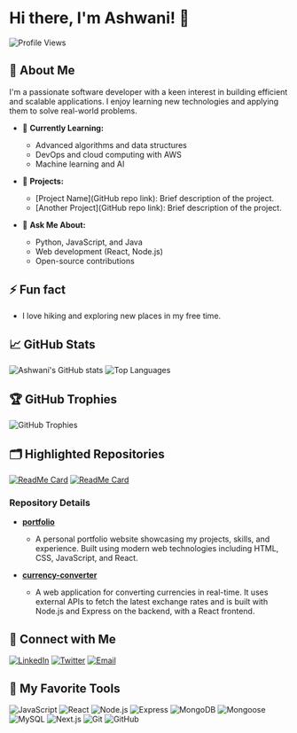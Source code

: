 # Hi there, I'm Ashwani! 👋

![Profile Views](https://komarev.com/ghpvc/?username=ashwanik0777&color=blue)

## 🚀 About Me

I'm a passionate software developer with a keen interest in building efficient and scalable applications. I enjoy learning new technologies and applying them to solve real-world problems. 


- 🌱 **Currently Learning:**
  - Advanced algorithms and data structures
  - DevOps and cloud computing with AWS
  - Machine learning and AI

- 🔭 **Projects:**
  - [Project Name](GitHub repo link): Brief description of the project.
  - [Another Project](GitHub repo link): Brief description of the project.

- 💬 **Ask Me About:**
  - Python, JavaScript, and Java
  - Web development (React, Node.js)
  - Open-source contributions


## ⚡ Fun fact
-  I love hiking and exploring new places in my free time.


## 📈 GitHub Stats
![Ashwani's GitHub stats](https://github-readme-stats.vercel.app/api?username=ashwanik0777&show_icons=true&theme=radical)
![Top Languages](https://github-readme-stats.vercel.app/api/top-langs/?username=ashwanik0777&layout=compact&theme=radical)

## 🏆 GitHub Trophies
![GitHub Trophies](https://github-profile-trophy.vercel.app/?username=ashwanik0777&theme=radical)

## 🗂️ Highlighted Repositories

[![ReadMe Card](https://github-readme-stats.vercel.app/api/pin/?username=ashwanik0777&repo=portfolio&theme=radical)](https://github.com/ashwanik0777/portfolio)
[![ReadMe Card](https://github-readme-stats.vercel.app/api/pin/?username=ashwanik0777&repo=currency-converter&theme=radical)](https://github.com/ashwanik0777/currency-converter)

### Repository Details

- **[portfolio](https://github.com/ashwanik0777/portfolio)**
  - A personal portfolio website showcasing my projects, skills, and experience. Built using modern web technologies including HTML, CSS, JavaScript, and React.

- **[currency-converter](https://github.com/ashwanik0777/currency-converter)**
  - A web application for converting currencies in real-time. It uses external APIs to fetch the latest exchange rates and is built with Node.js and Express on the backend, with a React frontend.
 
## 📣 Connect with Me
[![LinkedIn](https://img.shields.io/badge/LinkedIn-0A66C2?style=for-the-badge&logo=linkedin&logoColor=white)](https://www.linkedin.com/in/ashwanik0777/)
[![Twitter](https://img.shields.io/badge/Twitter-1DA1F2?style=for-the-badge&logo=twitter&logoColor=white)](https://x.com/_ashwanik0777)
[![Email](https://img.shields.io/badge/Email-D14836?style=for-the-badge&logo=gmail&logoColor=white)](mailto:ashwanik346981@gmail.com)

## 🎨 My Favorite Tools

![JavaScript](https://img.shields.io/badge/JavaScript-F7DF1E?style=for-the-badge&logo=javascript&logoColor=black)
![React](https://img.shields.io/badge/React-20232A?style=for-the-badge&logo=react&logoColor=61DAFB)
![Node.js](https://img.shields.io/badge/Node.js-339933?style=for-the-badge&logo=nodedotjs&logoColor=white)
![Express](https://img.shields.io/badge/Express-000000?style=for-the-badge&logo=express&logoColor=white)
![MongoDB](https://img.shields.io/badge/MongoDB-47A248?style=for-the-badge&logo=mongodb&logoColor=white)
![Mongoose](https://img.shields.io/badge/Mongoose-880000?style=for-the-badge&logoColor=white)
![MySQL](https://img.shields.io/badge/MySQL-4479A1?style=for-the-badge&logo=mysql&logoColor=white)
![Next.js](https://img.shields.io/badge/Next.js-000000?style=for-the-badge&logo=nextdotjs&logoColor=white)
![Git](https://img.shields.io/badge/Git-F05032?style=for-the-badge&logo=git&logoColor=white)
![GitHub](https://img.shields.io/badge/GitHub-181717?style=for-the-badge&logo=github&logoColor=white)

